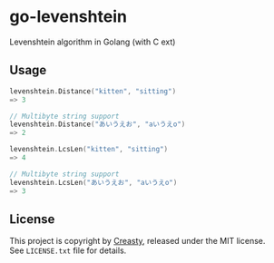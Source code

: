 go-levenshtein
==============

Levenshtein algorithm in Golang (with C ext)


Usage
-----

```go
levenshtein.Distance("kitten", "sitting")
=> 3

// Multibyte string support
levenshtein.Distance("あいうえお", "aいうえo")
=> 2
```

```go
levenshtein.LcsLen("kitten", "sitting")
=> 4

// Multibyte string support
levenshtein.LcsLen("あいうえお", "aいうえo")
=> 3
```


License
-------

This project is copyright by [Creasty](http://creasty.com), released under the MIT license.  
See `LICENSE.txt` file for details.
